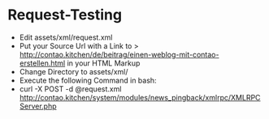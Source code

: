 Request-Testing
===============

* Edit assets/xml/request.xml
* Put your Source Url with a Link to > http://contao.kitchen/de/beitrag/einen-weblog-mit-contao-erstellen.html in your HTML Markup
* Change Directory to assets/xml/
* Execute the following Command in bash:
* curl -X POST -d @request.xml http://contao.kitchen/system/modules/news_pingback/xmlrpc/XMLRPCServer.php